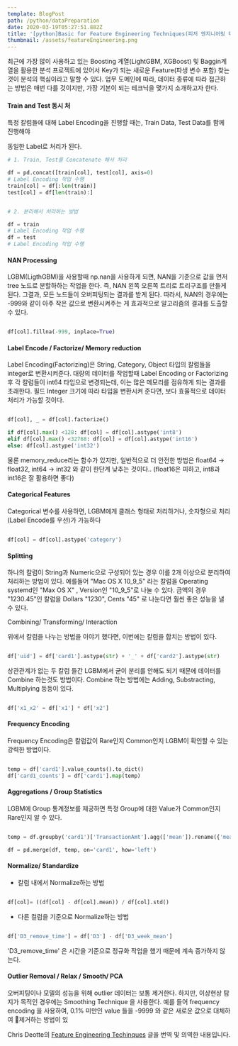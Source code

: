 ```yaml
---
template: BlogPost
path: /python/dataPreparation
date: 2020-03-19T05:27:51.882Z
title: '[python]Basic for Feature Engineering Techniques(피처 엔지니어링 테크닉)'
thumbnail: /assets/featureEngineering.png
---
```

최근에 가장 많이 사용하고 있는 Boosting 계열(LightGBM, XGBoost) 및 Baggin계열을 활용한 분석 프로젝트에 있어서 Key가 되는 새로운 Feature(파생 변수 포함) 찾는 것이 분석의 핵심이라고 말할 수 있다.  업무 도메인에 따라, 데이터 종류에 따라 접근하는 방법은 매번 다를 것이지만, 가장 기본이 되는 테크닉을 몇가지 소개하고자 한다. 



#### Train and Test 동시 처

특정 칼럼들에 대해 Label Encoding을 진행할 때는, Train Data, Test Data를 함께 진행해야 

동일한 Label로 처리가 된다. 


```python
# 1. Train, Test를 Concatenate 해서 처리

df = pd.concat([train[col], test[col], axis=0)
# Label Encoding 작업 수행
train[col] = df[:len(train)]
test[col] = df[len(train):]


# 2. 분리해서 처리하는 방법

df = train
# Label Encoding 작업 수행
df = test 
# Label Encoding 작업 수행
```

#### NAN Processing

LGBM(LigthGBM)을 사용할때 np.nan을 사용하게 되면, NAN을 기준으로 값을 먼저 tree 노드로 분할하하는 작업을 한다. 즉, NAN 왼쪽 오른쪽 트리로 트리구조를 만들게 된다. 그결과, 모든 노드들이 오버피팅되는 결과를 받게 된다. 따라서, NAN의 경우에는 -999와 같이 아주 작은 값으로 변환시켜주는 게 효과적으로 알고리즘의 결과를 도출할 수 있다. 

```python 

df[col].fillna(-999, inplace=True)

```  


#### Label Encode / Factorize/ Memory reduction

Label Encoding(Factorizing)은 String, Category, Object 타입의 칼럼들을 integer로 변환시켜준다. 대량의 데이터를 작업할때 Label Encoding or Factorizing 후 각 칼럼들이 int64 타입으로 변경되는데, 이는 많은 메모리를 점유하게 되는 결과를 초래한다. 필드 Integer 크기에 따라 타입을 변환시켜 준다면, 보다 효율적으로 데이터 처리가 가능할 것이다. 

```python

df[col], _ = df[col].factorize()

if df[col].max() <128: df[col] = df[col].astype('int8')
elif df[col].max() <32768: df[col] = df[col].astype('int16')
else: df[col].astype('int32')

```

물론 memory_reduce라는 함수가 있지만, 일반적으로 더 안전한 방법은 float64 -> float32, int64 -> int32 와 같이 한단계 낮추는 것이다.. (float16은 피하고, int8과 int16은 잘 활용하면 좋다)


#### Categorical Features

Categorical 변수를 사용하면, LGBM에게 클래스 형태로 처리하거나, 숫자형으로 처리(Label Encode를 우선)가 가능하다

```python

df[col] = df[col].astype('category')

```

#### Splitting

하나의 칼럼이 String과 Numeric으로 구성되어 있는 경우 이를 2개 이상으로 분리하여 처리하는 방법이 있다. 예를들어 "Mac OS X 10_9_5" 라는 칼럼을 Operating systemd인 "Max OS X" , Version인 "10_9_5"로 나눌 수 있다. 금액의 경우 "1230.45"인 칼럼을 Dollars "1230", Cents "45" 로 나눈다면 훨씬 좋은 성능을 낼 수 있다. 


Combining/ Transforming/ Interaction

위에서 칼럼을 나누는 방법을 이야기 했다면, 이번에는 칼럼을 합치는 방법이 있다. 

```python

df['uid'] = df['card1'].astype(str) + '_' + df['card2'].astype(str)

```

상관관계가 없는 두 칼럼 들간 LGBM에서 굳이 분리를 안해도 되기 때문에 데이터를 Combine 하는것도 방법이다. Combine 하는 방법에는 Adding, Substracting, Multiplying 등등이 있다.

```python

df['x1_x2' = df['x1'] * df['x2']

```

#### Frequency Encoding

Frequency Encoding은 칼럼값이 Rare인지 Common인지 LGBM이 확인할 수 있는 강력한 방법이다. 

```python

temp = df['card1'].value_counts().to_dict()
df['card1_counts'] = df['card1'].map(temp)

```


#### Aggregations / Group Statistics

LGBM에 Group 통계정보를 제공하면 특정 Group에 대한 Value가 Common인지 Rare인지 알 수 있다. 


```python

temp = df.groupby('card1')['TransactionAmt'].agg(['mean']).rename({'mean':'TransactionAmt_Card1_mean'}, axis=1)

df = pd.merge(df, temp, on='card1', how='left')


```

#### Normalize/ Standardize

* 칼럼 내에서 Normalize하는 방법

```python

df[col]= ((df[col] - df[col].mean)) / df[col].std()

```


* 다른 컬럼을 기준으로 Normalize하는 방법

```python

df['D3_remove_time'] = df['D3'] - df['D3_week_mean']

```

'D3_remove_time' 은 시간을 기준으로 정규화 작업을 했기 때문에 계속 증가하지 않는다.


#### Outlier Removal / Relax / Smooth/ PCA

오버피팅이나 모델의 성능을 위해 outlier 데이터는 보통 제거한다. 하지만, 이상현상 탐지가 목적인 경우에는 Smoothing Technique 을 사용한다. 예를 들어 frequency encoding 을 사용하여, 0.1% 미만인 value 들을 -9999 와 같은 새로운 값으로 대체하여 제거하는 방법이 있



Chris Deotte의  [Feature Engineering Techinques](https://www.kaggle.com/c/ieee-fraud-detection/discussion/108575) 글을 번역 및 의역한 내용입니다.
